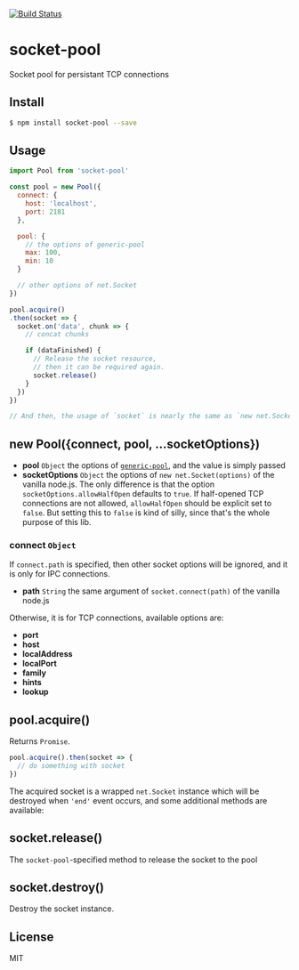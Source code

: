 [![Build Status](https://travis-ci.org/kaelzhang/node-socket-pool.svg?branch=master)](https://travis-ci.org/kaelzhang/node-socket-pool)
<!-- optional appveyor tst
[![Windows Build Status](https://ci.appveyor.com/api/projects/status/github/kaelzhang/node-socket-pool?branch=master&svg=true)](https://ci.appveyor.com/project/kaelzhang/node-socket-pool)
-->
<!-- optional npm version
[![NPM version](https://badge.fury.io/js/socket-pool.svg)](http://badge.fury.io/js/socket-pool)
-->
<!-- optional npm downloads
[![npm module downloads per month](http://img.shields.io/npm/dm/socket-pool.svg)](https://www.npmjs.org/package/socket-pool)
-->
<!-- optional dependency status
[![Dependency Status](https://david-dm.org/kaelzhang/node-socket-pool.svg)](https://david-dm.org/kaelzhang/node-socket-pool)
-->

# socket-pool

Socket pool for persistant TCP connections

## Install

```sh
$ npm install socket-pool --save
```

## Usage

```js
import Pool from 'socket-pool'

const pool = new Pool({
  connect: {
    host: 'localhost',
    port: 2181
  },

  pool: {
    // the options of generic-pool
    max: 100,
    min: 10
  }

  // other options of net.Socket
})

pool.acquire()
.then(socket => {
  socket.on('data', chunk => {
    // concat chunks

    if (dataFinished) {
      // Release the socket resource,
      // then it can be required again.
      socket.release()
    }
  })
})

// And then, the usage of `socket` is nearly the same as `new net.Socket`
```

## new Pool({connect, pool, ...socketOptions})

- **pool** `Object` the options of [`generic-pool`](https://www.npmjs.com/package/generic-pool), and the value is simply passed
- **socketOptions** `Object` the options of `new net.Socket(options)` of the vanilla node.js. The only difference is that the option `socketOptions.allowHalfOpen` defaults to `true`. If half-opened TCP connections are not allowed, `allowHalfOpen` should be explicit set to `false`. But setting this to `false` is kind of silly, since that's the whole purpose of this lib.

### connect `Object`

If `connect.path` is specified, then other socket options will be ignored, and it is only for IPC connections.

- **path** `String` the same argument of `socket.connect(path)` of the vanilla node.js

Otherwise, it is for TCP connections, available options are:

- **port**
- **host**
- **localAddress**
- **localPort**
- **family**
- **hints**
- **lookup**

## pool.acquire()

Returns `Promise`.

```js
pool.acquire().then(socket => {
  // do something with socket
})
```

The acquired socket is a wrapped `net.Socket` instance which will be destroyed when `'end'` event occurs, and some additional methods are available:

## socket.release()

The `socket-pool`-specified method to release the socket to the pool

## socket.destroy()

Destroy the socket instance.

## License

MIT
